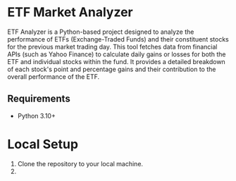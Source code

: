 # ETF Market Analyzer

ETF Analyzer is a Python-based project designed to analyze the performance of ETFs (Exchange-Traded Funds) and their constituent stocks for the previous market trading day. This tool fetches data from financial APIs (such as Yahoo Finance) to calculate daily gains or losses for both the ETF and individual stocks within the fund. It provides a detailed breakdown of each stock's point and percentage gains and their contribution to the overall performance of the ETF.

## Requirements
* Python 3.10+


# Local Setup
1. Clone the repository to your local machine.
2. 